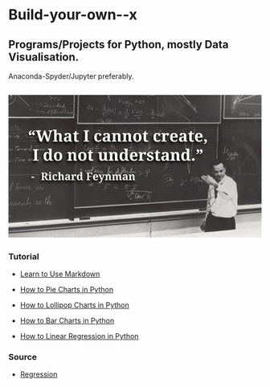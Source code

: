 # Build-your-own--x
## Programs/Projects for Python, mostly Data Visualisation.
Anaconda-Spyder/Jupyter preferably.

![](Richard%20Feynman.png)
 ----
 ### Tutorial
 * [Learn to Use Markdown](https://guides.github.com/features/mastering-markdown/)
 
 * [How to Pie Charts in Python](https://matplotlib.org/stable/gallery/pie_and_polar_charts/pie_features.html)
 * [How to Lollipop Charts in Python](https://www.geeksforgeeks.org/create-lollipop-charts-with-pandas-and-matplotlib/)
 * [How to Bar Charts in Python](https://www.w3schools.com/python/matplotlib_scatter.asp)

 * [How to Linear Regression in Python](https://realpython.com/linear-regression-in-python/)
 
 ### Source
 * [Regression](https://guides.github.com/features/mastering-markdown/)
 
